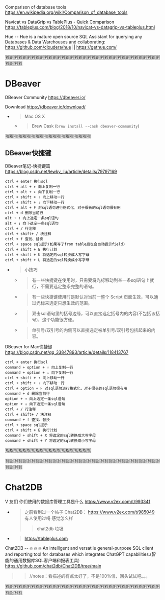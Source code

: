 
Comparison of database tools https://en.wikipedia.org/wiki/Comparison_of_database_tools

Navicat vs DataGrip vs TablePlus - Quick Comparison https://tableplus.com/blog/2018/10/navicat-vs-datagrip-vs-tableplus.html

Hue -- Hue is a mature open source SQL Assistant for querying any Databases & Data Warehouses and collaborating: https://github.com/cloudera/hue || https://gethue.com/

:u5272::u5272::u5272::u5272::u5272::u5272::u5272::u5272::u5272::u5272::u5272::u5272::u5272::u5272::u5272::u5272::u5272::u5272::u5272::u5272::u5272::u5272::u5272::u5272::u5272::u5272::u5272::u5272::u5272::u5272::u5272::u5272::u5272::u5272::u5272::u5272::u5272::u5272::u5272::u5272:

# DBeaver

DBeaver Community https://dbeaver.io/

Download https://dbeaver.io/download/
- > Mac OS X
  * > Brew Cask (`brew install --cask dbeaver-community`)

:u6307::u6307::u6307::u6307::u6307::u6307::u6307::u6307::u6307::u6307::u6307::u6307::u6307::u6307::u6307::u6307::u6307::u6307::u6307::u6307:

## DBeaver快捷键

DBeaver笔记-快捷键篇 https://blog.csdn.net/lewky_liu/article/details/79797169
```console
ctrl + enter 执行sql
ctrl + alt + ↑ 向上复制一行
ctrl + alt + ↓ 向下复制一行
ctrl + shift + ↑ 向上移动一行
ctrl + shift + ↓ 向下移动一行
ctrl + alt + F 对sql语句进行格式化，对于很长的sql语句很有用
ctrl + d 删除当前行
alt + ↑ 向上选定一条sql语句
alt + ↓ 向下选定一条sql语句
ctrl + / 行注释
ctrl + shift+ / 块注释
ctrl + f 查找、替换
ctrl + space sql提示(如果写了from table后也会自动提示field)
ctrl + shift + E 执行计划
ctrl + shift + U 将选定的sql转换成大写字母
ctrl + shift + L 将选定的sql转换成小写字母
```
- > 小技巧
  * > 有一些快捷键在使用时，只需要将光标移动到某一条sql语句上就行，不需要选定整条完整的语句。
  * > 有一些快捷键使用时是默认对当前一整个 Script 页面生效，可以通过光标来选定只想生效的范围。
  * > 双击sql语句里的括号边缘，可以直接选定括号内的内容(不包括该括号)，这个功能很方便。
  * > 单引号/双引号的内侧可以直接选定被单引号/双引号包括起来的内容。

DBeaver for Mac快捷键 https://blog.csdn.net/qq_33847893/article/details/118413767
```console
ctrl + enter 执行sql
command + option + ↑ 向上复制一行
command + option + ↓ 向下复制一行
ctrl + shift + ↑ 向上移动一行
ctrl + shift + ↓ 向下移动一行
ctrl + option + F 对sql语句进行格式化，对于很长的sql语句很有用
command + d 删除当前行
option + ↑ 向上选定一条sql语句
option + ↓ 向下选定一条sql语句
ctrl + / 行注释
ctrl + shift+ / 块注释
command + f 查找、替换
ctrl + space sql提示
ctrl + shift + E 执行计划
command + shift + X 将选定的sql转换成大写字母
command + shift + Y 将选定的sql转换成小写字母
```

:u6307::u6307::u6307::u6307::u6307::u6307::u6307::u6307::u6307::u6307::u6307::u6307::u6307::u6307::u6307::u6307::u6307::u6307::u6307::u6307:

:u5272::u5272::u5272::u5272::u5272::u5272::u5272::u5272::u5272::u5272::u5272::u5272::u5272::u5272::u5272::u5272::u5272::u5272::u5272::u5272::u5272::u5272::u5272::u5272::u5272::u5272::u5272::u5272::u5272::u5272::u5272::u5272::u5272::u5272::u5272::u5272::u5272::u5272::u5272::u5272:

# Chat2DB

V 友们 你们使用的数据库管理工具是什么 https://www.v2ex.com/t/993341
- > 之前看到过一个帖子 Chat2DB： https://www.v2ex.com/t/985049 有人使用过吗 感觉怎么样
  >> chat2db 垃圾
- > https://tableplus.com

Chat2DB -- 🔥 🔥 🔥 An intelligent and versatile general-purpose SQL client and reporting tool for databases which integrates ChatGPT capabilities.(智能的通用数据库SQL客户端和报表工具) https://github.com/chat2db/Chat2DB/tree/main
>> //notes：看描述的有点太好了，不是100%信，回头试试吧。。。

:u5272::u5272::u5272::u5272::u5272::u5272::u5272::u5272::u5272::u5272::u5272::u5272::u5272::u5272::u5272::u5272::u5272::u5272::u5272::u5272::u5272::u5272::u5272::u5272::u5272::u5272::u5272::u5272::u5272::u5272::u5272::u5272::u5272::u5272::u5272::u5272::u5272::u5272::u5272::u5272:
